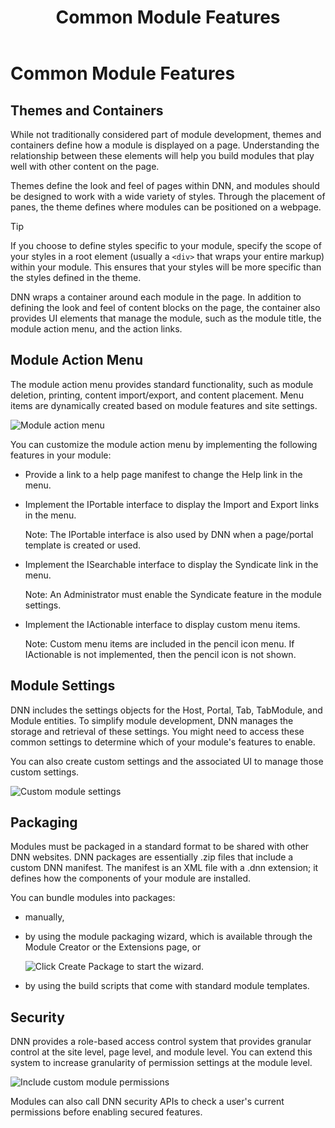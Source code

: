 ﻿---
uid: module-features
locale: en
title: Common Module Features
dnneditions: DNN Platform,Evoq Content,Evoq Engage
dnnversion: 09.02.00
related-topics: dnn-manifest-schema,module-architecture,developers-creating-modules-overview,about-evs
links: ["[DNN Module APIs](https://www.dnnsoftware.com/dnn-api/)"]
---

# Common Module Features

## Themes and Containers

While not traditionally considered part of module development, themes and containers define how a module is displayed on a page. Understanding the relationship between these elements will help you build modules that play well with other content on the page.

Themes define the look and feel of pages within DNN, and modules should be designed to work with a wide variety of styles. Through the placement of panes, the theme defines where modules can be positioned on a webpage.

> [!Tip]
> If you choose to define styles specific to your module, specify the scope of your styles in a root element (usually a `<div>` that wraps your entire markup) within your module. This ensures that your styles will be more specific than the styles defined in the theme.

DNN wraps a container around each module in the page. In addition to defining the look and feel of content blocks on the page, the container also provides UI elements that manage the module, such as the module title, the module action menu, and the action links.

## Module Action Menu

The module action menu provides standard functionality, such as module deletion, printing, content import/export, and content placement. Menu items are dynamically created based on module features and site settings.



![Module action menu](/images/scr-actionmenu-edit-icons.png)



You can customize the module action menu by implementing the following features in your module:

*   Provide a link to a help page manifest to change the Help link in the menu.
*   Implement the IPortable interface to display the Import and Export links in the menu.

    Note: The IPortable interface is also used by DNN when a page/portal template is created or used.

*   Implement the ISearchable interface to display the Syndicate link in the menu.

    Note: An Administrator must enable the Syndicate feature in the module settings.

*   Implement the IActionable interface to display custom menu items.

    Note: Custom menu items are included in the pencil icon menu. If IActionable is not implemented, then the pencil icon is not shown.


## Module Settings

DNN includes the settings objects for the Host, Portal, Tab, TabModule, and Module entities. To simplify module development, DNN manages the storage and retrieval of these settings. You might need to access these common settings to determine which of your module's features to enable.

You can also create custom settings and the associated UI to manage those custom settings.



![Custom module settings](/images/scr-module-settings.png)



## Packaging

Modules must be packaged in a standard format to be shared with other DNN websites. DNN packages are essentially .zip files that include a custom DNN manifest. The manifest is an XML file with a .dnn extension; it defines how the components of your module are installed.

You can bundle modules into packages:

*   manually,
*   by using the module packaging wizard, which is available through the Module Creator or the Extensions page, or

    ![Click Create Package to start the wizard.](/images/scr-module-package.png)



*   by using the build scripts that come with standard module templates.

## Security

DNN provides a role-based access control system that provides granular control at the site level, page level, and module level. You can extend this system to increase granularity of permission settings at the module level.



![Include custom module permissions](/images/scr-module-permissions.png)



Modules can also call DNN security APIs to check a user's current permissions before enabling secured features.
